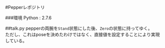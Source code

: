 #Pepperレポジトリ

###環境
Python : 2.7.6

##talk.py
pepperの両腕を`Stand`状態にした後、`Zero`の状態に持ってゆく。  
ただし、これはposeを決めたわけではなく、直接値を設定することにより実現している。


